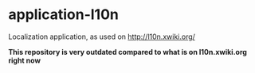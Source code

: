 application-l10n
================

Localization application, as used on http://l10n.xwiki.org/

**This repository is very outdated compared to what is on l10n.xwiki.org right now**
